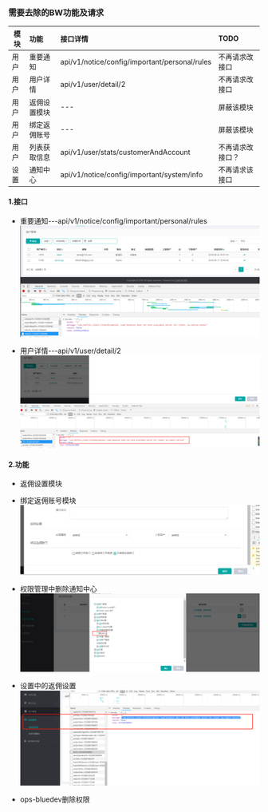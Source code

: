 ### 需要去除的BW功能及请求

模块|功能|接口详情|TODO
---|:---|:---|:---
用户|重要通知|api/v1/notice/config/important/personal/rules|不再请求改接口
用户|用户详情|api/v1/user/detail/2|不再请求改接口
用户|返佣设置模块|---|屏蔽该模块
用户|绑定返佣账号|---|屏蔽该模块
用户|列表获取信息|api/v1/user/stats/customerAndAccount|不再请求改接口？
设置|通知中心|api/v1/notice/config/important/system/info|不再请求该接口

#### 1.接口
- 重要通知---api/v1/notice/config/important/personal/rules
![用户列表](https://github.com/GrandyLee/MarkDownNotes/blob/master/LeanWork/pics/%E7%94%A8%E6%88%B7%E5%88%97%E8%A1%A8%E7%95%8C%E9%9D%A2.png?raw=true)

* 用户详情---api/v1/user/detail/2 
![用户详情](https://github.com/GrandyLee/MarkDownNotes/blob/master/LeanWork/pics/%E7%94%A8%E6%88%B7%E8%AF%A6%E6%83%85%E7%95%8C%E9%9D%A2.png?raw=true)


#### 2.功能
- 返佣设置模块
- 绑定返佣账号模块
![返佣模块](https://github.com/GrandyLee/MarkDownNotes/blob/master/LeanWork/pics/%E7%94%A8%E6%88%B7%E8%BF%94%E4%BD%A3.png?raw=true)

- 权限管理中删除通知中心
![通知中心](https://github.com/GrandyLee/MarkDownNotes/blob/master/LeanWork/pics/%E6%9D%83%E9%99%90%E8%AE%BE%E7%BD%AE.png?raw=true)

- 设置中的返佣设置
![返佣设置](https://github.com/GrandyLee/MarkDownNotes/blob/master/LeanWork/pics/%E8%BF%94%E4%BD%A3%E8%AE%BE%E7%BD%AE.png?raw=true)

- ops-bluedev删除权限

